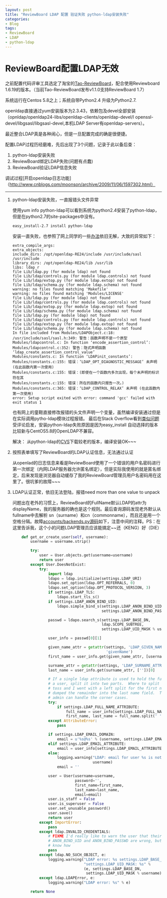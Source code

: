 ```yaml
---
layout: post
title: "ReviewBoard LDAP 配置 验证失败 python-ldap安装失败"
categories:
- Blog
tags:
- ReviewBoard
- LDAP
- python-ldap
---
```

ReviewBoard配置LDAP无效
======================
之前配置代码评审工具选定了淘宝的[Tao-ReviewBoard](http://code.taobao.org/p/tao-reviewboard/wiki/index/)，配合使用Reviewboard 1.6.19的版本。（当前Tao-ReviewBoard发布v1.1.0支持ReviewBoard 1.7）

系统运行在Centos 5.8之上；系统自带Python2.4 升级为Python2.7.

openldap直接通过yum安装版本为2.3.43，依赖包及devel全部安装（opnldap/openldap24-libs/openldap-clients/openldap-devel/l openssl-devel/libgsasl/libgsasl-devel,本机LDAP Server有openldap-servers）。

最近整合LDAP真是各种闹心，但是一旦配置完成的确是很便捷。

配置LDAP过程历经磨难，先后出现了3个问题，记录于此以备后查：

1. python-ldap安装失败
2. ReviewBoard绑定LDAP失败(问题有点蠢)
3. ReviewBoard验证LDAP信息失败

调试过程[开启openldap日志功能]（http://www.cnblogs.com/moonson/archive/2009/11/06/1597302.html）

-------------------------------------------------

1. python-ldap安装失败，一直报错头文件异常

	使用yum info python-ldap可以看到系统为python2.4安装了python-ldap，但是在python2.7的site-packages中没有。

	```sh
	easy_install-2.7 install python-ldap
	```

	安装一直失败，也参照了网上同学的一些[办法](http://nilm61.iteye.com/blog/1779136)依旧无解，大致的异常如下：

	```
	extra_compile_args: 
	extra_objects: 
	include_dirs: /opt/openldap-RE24/include /usr/include/sasl /usr/include
	library_dirs: /opt/openldap-RE24/lib /usr/lib
	libs: ldap_r
	file Lib/ldap.py (for module ldap) not found
	file Lib/ldap/controls.py (for module ldap.controls) not found
	file Lib/ldap/extop.py (for module ldap.extop) not found
	file Lib/ldap/schema.py (for module ldap.schema) not found
	warning: no files found matching 'Makefile'
	warning: no files found matching 'Modules/LICENSE'
	file Lib/ldap.py (for module ldap) not found
	file Lib/ldap/controls.py (for module ldap.controls) not found
	file Lib/ldap/extop.py (for module ldap.extop) not found
	file Lib/ldap/schema.py (for module ldap.schema) not found
	file Lib/ldap.py (for module ldap) not found
	file Lib/ldap/controls.py (for module ldap.controls) not found
	file Lib/ldap/extop.py (for module ldap.extop) not found
	file Lib/ldap/schema.py (for module ldap.schema) not found
	In file included from Modules/LDAPObject.c:18:
	/usr/include/sasl/sasl.h:349: 警告：函数声明不是一个原型
	Modules/ldapcontrol.c: In function ‘encode_assertion_control’:
	Modules/ldapcontrol.c:352: 警告：隐式声明函数 ‘ldap_create_assertion_control_value’
	Modules/constants.c: In function ‘LDAPinit_constants’:
	Modules/constants.c:155: 错误：‘LDAP_OPT_DIAGNOSTIC_MESSAGE’ 未声明 (在此函数内第一次使用)
	Modules/constants.c:155: 错误：(即使在一个函数内多次出现，每个未声明的标识符在其
	Modules/constants.c:155: 错误：所在的函数内只报告一次。)
	Modules/constants.c:365: 错误：‘LDAP_CONTROL_RELAX’ 未声明 (在此函数内第一次使用)
	error: Setup script exited with error: command 'gcc' failed with exit status 1
	```

	也有网上的童鞋直接修改报错的头文件声明一个变量，虽然编译安装通过但是在实际调用pytho-ldap模块过程报错。
	最后在Stack Overflow看到[类似问题]()受评论启发，安装python-ldap失败原因是因为easy_install 自动选择的版本比较新与CentOS5.8的OpenLDAP不兼容。

	解决：
	从python-ldap的[CVS]()下载较老的版本，编译安装OK~~~

2. 按照表单填写了ReviewBoard的LDAP认证信息，无法通过认证

	从openlad的日志信息来看是ReviewBoard使用了一个错误的用户名密码进行第一次绑定（内网LDAP服务器允许匿名绑定），但是实际我使用的就是匿名绑定，后来发现是浏览器自动缓存了我的ReviewBoard管理员用户名密码用在这里了。很坑爹的故障~~~

3. LDAP认证正常，依旧无法登陆，报错need more than one value to unpack

	问题出在老外的习惯上，ReviewBoard的FullName默认LDAP的attr为displayName，我的服务器的确也是这个规则。最后查询源码发现老外默认从fullname中去解析 sn（surname）和cn（commonname），而且还是用一个空格分隔。故障[accounts/backends.py源码](https://github.com/reviewboard/reviewboard/blob/b23dd1f809583f02a5062778ecf0955b8ed9a299/reviewboard/accounts/backends.py)如下，注意中间的注释。PS：在这里告诉我，这个小的问题LDAP管理员应该能搞定~~还（KENG）好（DIE）
	```python
		def get_or_create_user(self, username):
			username = username.strip()

			try:
				user = User.objects.get(username=username)
				return user
			except User.DoesNotExist:
				try:
					import ldap
					ldapo = ldap.initialize(settings.LDAP_URI)
					ldapo.set_option(ldap.OPT_REFERRALS, 0)
					ldapo.set_option(ldap.OPT_PROTOCOL_VERSION, 3)
					if settings.LDAP_TLS:
						ldapo.start_tls_s()
					if settings.LDAP_ANON_BIND_UID:
						ldapo.simple_bind_s(settings.LDAP_ANON_BIND_UID,
											settings.LDAP_ANON_BIND_PASSWD)

					passwd = ldapo.search_s(settings.LDAP_BASE_DN,
											ldap.SCOPE_SUBTREE,
											settings.LDAP_UID_MASK % username)

					user_info = passwd[0][1]

					given_name_attr = getattr(settings, 'LDAP_GIVEN_NAME_ATTRIBUTE',
											  'givenName')
					first_name = user_info.get(given_name_attr, [username])[0]

					surname_attr = getattr(settings, 'LDAP_SURNAME_ATTRIBUTE', 'sn')
					last_name = user_info.get(surname_attr, [''])[0]

					# If a single ldap attribute is used to hold the full name of
					# a user, split it into two parts.  Where to split was a coin
					# toss and I went with a left split for the first name and
					# dumped the remainder into the last name field.  The system
					# admin can handle the corner cases.
					try:
						if settings.LDAP_FULL_NAME_ATTRIBUTE:
							full_name = user_info[settings.LDAP_FULL_NAME_ATTRIBUTE][0]
							first_name, last_name = full_name.split(' ', 1)
					except AttributeError:
						pass

					if settings.LDAP_EMAIL_DOMAIN:
						email = u'%s@%s' % (username, settings.LDAP_EMAIL_DOMAIN)
					elif settings.LDAP_EMAIL_ATTRIBUTE:
						email = user_info[settings.LDAP_EMAIL_ATTRIBUTE][0]
					else:
						logging.warning("LDAP: email for user %s is not specified",
										username)
						email = ''

					user = User(username=username,
								password='',
								first_name=first_name,
								last_name=last_name,
								email=email)
					user.is_staff = False
					user.is_superuser = False
					user.set_unusable_password()
					user.save()
					return user
				except ImportError:
					pass
				except ldap.INVALID_CREDENTIALS:
					# FIXME I'd really like to warn the user that their
					# ANON_BIND_UID and ANON_BIND_PASSWD are wrong, but I don't
					# know how
					pass
				except ldap.NO_SUCH_OBJECT, e:
					logging.warning("LDAP error: %s settings.LDAP_BASE_DN: %s "
									"settings.LDAP_UID_MASK: %s" %
									(e, settings.LDAP_BASE_DN,
									 settings.LDAP_UID_MASK % username))
				except ldap.LDAPError, e:
					logging.warning("LDAP error: %s" % e)

			return None
	```